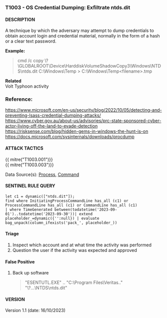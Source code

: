 ###  T1003 - OS Credential Dumping: Exfiltrate ntds.dit 


####  DESCRIPTION  
A technique by which the adversary may attempt to dump credentials to obtain account login and credential material, normally in the form of a hash or a clear text password.  

**Example:**  
> cmd /c copy \\?\GLOBALROOT\Device\HarddiskVolumeShadowCopy3\Windows\NTDS\ntds.dit C:\Windows\Temp > C:\Windows\Temp\<filename>.tmp 

**Related**  
Volt Typhoon activity

### Reference:
https://www.microsoft.com/en-us/security/blog/2022/10/05/detecting-and-preventing-lsass-credential-dumping-attacks/  
https://www.cyber.gov.au/about-us/advisories/prc-state-sponsored-cyber-actor-living-off-the-land-to-evade-detection  
https://risksense.com/blog/hidden-gems-in-windows-the-hunt-is-on  
https://docs.microsoft.com/sysinternals/downloads/procdump  


####  ATT&CK TACTICS  
{{ mitre("T1003.001")}}  
{{ mitre("T1003.003")}}  


Data Source(s): [Process](https://attack.mitre.org/datasources/DS0009/), [Command](https://attack.mitre.org/datasources/DS0017/)

#### SENTINEL RULE QUERY<br>

~~~
let c1 = dynamic(["ntds.dit"]); 
find where InitiatingProcessCommandLine has_all (c1) or ProcessCommandLine has_all (c1) or CommandLine has_all (c1) 
| where TimeGenerated between(todatetime('2023-09-01')..todatetime('2023-09-30'))| extend placeholder_=dynamic({'':null}) | evaluate bag_unpack(column_ifexists('pack_', placeholder_))
~~~

#### Triage

1. Inspect which account and at what time the activity was performed  
2. Question the user if the activity was expected and approved  

#### False Positive 
1. Back up software  
    > "ESENTUTL.EXE" .. "C:\Program Files\Veritas\.." "\\?\...\NTDS\ntds.dit"

#### VERSION
Version 1.1 (date: 16/10/2023)
